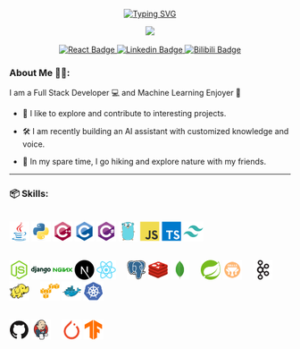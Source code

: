 

<div id="header" align="center">

  <a href="https://git.io/typing-svg"><img
            src="https://readme-typing-svg.demolab.com?font=Open+Sans&weight=300&size=30&duration=3000&pause=1000&color=5EFBFF&center=true&vCenter=true&width=435&lines=Hi+!+Welcome%F0%9F%91%8B%F0%9F%8F%BB;Feel+free+to+check+around+%F0%9F%9A%B6;Here+is+a+joke+for+you+%F0%9F%98%9C;What%E2%80%99s+Thanos%E2%80%99+favorite+app+%3A;SNAPCHAT+!!!;Get+it+%3F+xD;Have+fun+%F0%9F%A5%82"
            alt="Typing SVG" /></a>

  <img src="https://media.giphy.com/media/dtra4r7NXUlI5XRfOR/giphy.gif" width="100"/><br>
  <div id="badges">
    <a href="https://oubotong.github.io/johan/">
      <img src="https://img.shields.io/badge/Portofolio-lightgreen?style=for-the-badge&logo=react&logoColor=black" alt="React Badge"/>
    </a>
    <a href="http://www.linkedin.com/in/botong97">
      <img src="https://img.shields.io/badge/Linkedin-lightblue?style=for-the-badge&logo=linkedin&logoColor=black" alt="Linkedin Badge"/>
    </a>
    <a href="https://space.bilibili.com/16596867">
      <img src="https://img.shields.io/badge/Bilibili-pink?style=for-the-badge&logo=bilibili&logoColor=black" alt="Bilibili Badge"/>
    </a>
  </div>
</div>

### About Me 🧙‍♂️: 

I am a Full Stack Developer 💻 and Machine Learning Enjoyer 🧠

- 🔎 I like to explore and contribute to interesting projects.

- 🛠️ I am recently building an AI assistant with customized knowledge and voice.

- 🌴 In my spare time, I go hiking and explore nature with my friends.

---

### 📦 Skills:
<p>
  </br>
  <code><img title="Java" height="35" src="./icons/java-original.svg"></code>
  <code><img title="Python" height="35" src="./icons/python-original.svg"></code>
  <code><img title="C++" height="35" src="./icons/cplusplus-original.svg"></code>
  <code><img title="C Programming" height="35" src="./icons/c-original.svg"></code>
  <code><img title="C#" height="35" src="./icons/csharp-original.svg"></code>
  <code><img title="Golang" height="35" src="./icons/go-original.svg"></code>
  <code><img title="JavaScript" height="35" src="./icons/javascript-original.svg"></code>
  <code><img title="TypeScript" height="35" src="./icons/typescript-original.svg"></code>
  <code><img title="Tailwind CSS" height="35" src="./icons/tailwindcss-plain.svg"></code>
</p>
<p>
  </br>
  <code><img title="NodeJS" height="35" src="./icons/nodejs-original.svg"></code>
  <code><img title="Django" height="35" src="./icons/django-plain-wordmark.svg"></code>
  <code><img title="Nginx" height="35" src="./icons/nginx-original.svg"></code>
  <code><img title="NextJS" height="35" src="./icons/nextjs-original.svg"></code>
  <code><img title="React" height="35" src="./icons/react-original.svg"></code>
  &nbsp;
  &nbsp;
  <code><img title="PostgreSQL" height="35" src="./icons/postgresql-original.svg"></code>
  <code><img title="Redis" height="35" src="./icons/redis-original.svg"></code>
  <code><img title="MongoDB" height="35" src="./icons/mongodb-original.svg"></code>
  &nbsp;
  &nbsp;
  <code><img title="Spring" height="35" src="./icons/spring-original.svg"></code>
  <code><img title="Grails" height="35" src="./icons/grails-original.svg"></code>
  &nbsp;
  &nbsp;
  <code><img title="kafka" height="35" src="./icons/apachekafka-original.svg"></code>
  <code><img title="Hadoop" height="35" src="./icons/hadoop-original.svg"></code>
  &nbsp;
  &nbsp;
  <code><img title="AWS" height="35" src="./icons/amazonwebservices-original.svg"></code>
  <code><img title="Docker" height="35" src="./icons/docker-original.svg"></code>
  <code><img title="Kubernetes" height="35" src="./icons/kubernetes-plain.svg"></code>
</p> 

<p>
  </br>
  <code><img title="Git" height="35" src="./icons/github-original.svg"></code>
  <code><img title="Jenkins" height="35" src="./icons/jenkins-original.svg"></code>
  &nbsp;
  &nbsp;
  <code><img title="PyTorch" height="35" src="./icons/pytorch-original.svg"></code>
  <code><img title="Tensorflow" height="35" src="./icons/tensorflow-original.svg"></code>
</p>






